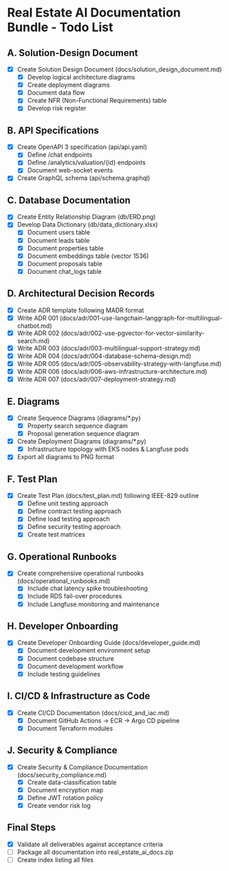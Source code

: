 # Real Estate AI Documentation Bundle - Todo List

## A. Solution-Design Document
- [x] Create Solution Design Document (docs/solution_design_document.md)
  - [x] Develop logical architecture diagrams
  - [x] Create deployment diagrams
  - [x] Document data flow
  - [x] Create NFR (Non-Functional Requirements) table
  - [x] Develop risk register

## B. API Specifications
- [x] Create OpenAPI 3 specification (api/api.yaml)
  - [x] Define /chat endpoints
  - [x] Define /analytics/valuation/{id} endpoints
  - [x] Document web-socket events
- [x] Create GraphQL schema (api/schema.graphql)

## C. Database Documentation
- [x] Create Entity Relationship Diagram (db/ERD.png)
- [x] Develop Data Dictionary (db/data_dictionary.xlsx)
  - [x] Document users table
  - [x] Document leads table
  - [x] Document properties table
  - [x] Document embeddings table (vector 1536)
  - [x] Document proposals table
  - [x] Document chat_logs table

## D. Architectural Decision Records
- [x] Create ADR template following MADR format
- [x] Write ADR 001 (docs/adr/001-use-langchain-langgraph-for-multilingual-chatbot.md)
- [x] Write ADR 002 (docs/adr/002-use-pgvector-for-vector-similarity-search.md)
- [x] Write ADR 003 (docs/adr/003-multilingual-support-strategy.md)
- [x] Write ADR 004 (docs/adr/004-database-schema-design.md)
- [x] Write ADR 005 (docs/adr/005-observability-strategy-with-langfuse.md)
- [x] Write ADR 006 (docs/adr/006-aws-infrastructure-architecture.md)
- [x] Write ADR 007 (docs/adr/007-deployment-strategy.md)

## E. Diagrams
- [x] Create Sequence Diagrams (diagrams/*.py)
  - [x] Property search sequence diagram
  - [x] Proposal generation sequence diagram
- [x] Create Deployment Diagrams (diagrams/*.py)
  - [x] Infrastructure topology with EKS nodes & Langfuse pods
- [x] Export all diagrams to PNG format

## F. Test Plan
- [x] Create Test Plan (docs/test_plan.md) following IEEE-829 outline
  - [x] Define unit testing approach
  - [x] Define contract testing approach
  - [x] Define load testing approach
  - [x] Define security testing approach
  - [x] Create test matrices

## G. Operational Runbooks
- [x] Create comprehensive operational runbooks (docs/operational_runbooks.md)
  - [x] Include chat latency spike troubleshooting
  - [x] Include RDS fail-over procedures
  - [x] Include Langfuse monitoring and maintenance

## H. Developer Onboarding
- [x] Create Developer Onboarding Guide (docs/developer_guide.md)
  - [x] Document development environment setup
  - [x] Document codebase structure
  - [x] Document development workflow
  - [x] Include testing guidelines

## I. CI/CD & Infrastructure as Code
- [x] Create CI/CD Documentation (docs/cicd_and_iac.md)
  - [x] Document GitHub Actions → ECR → Argo CD pipeline
  - [x] Document Terraform modules

## J. Security & Compliance
- [x] Create Security & Compliance Documentation (docs/security_compliance.md)
  - [x] Create data-classification table
  - [x] Document encryption map
  - [x] Define JWT rotation policy
  - [x] Create vendor risk log

## Final Steps
- [x] Validate all deliverables against acceptance criteria
- [ ] Package all documentation into real_estate_ai_docs.zip
- [ ] Create index listing all files
